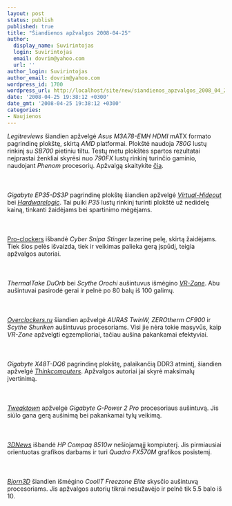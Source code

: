 ```yaml
---
layout: post
status: publish
published: true
title: "Šiandienos apžvalgos 2008-04-25"
author:
  display_name: Suvirintojas
  login: Suvirintojas
  email: dovrim@yahoo.com
  url: ''
author_login: Suvirintojas
author_email: dovrim@yahoo.com
wordpress_id: 1700
wordpress_url: http://localhost/site/new/siandienos_apzvalgos_2008_04_25/
date: '2008-04-25 19:38:12 +0300'
date_gmt: '2008-04-25 19:38:12 +0300'
categories:
- Naujienos
---
```

<p><i>Legitreviews</i> šiandien apžvelgė <i>Asus M3A78-EMH HDMI</i> mATX formato pagrindinę plokštę, skirtą <i>AMD</i> platformai. Plokštė naudoja <i>780G</i> lustų rinkinį su <i>SB700</i> pietiniu tiltu. Testų metu plokštės spartos rezultatai neįprastai ženkliai skyrėsi nuo <i>790FX</i> lustų rinkinį turinčio gaminio, naudojant <i>Phenom</i> procesorių. Apžvalgą skaitykite <a class="ns" href="http://legitreviews.com/article/693/1/">čia</a>.<br />
<br><br />
<br><i>Gigabyte EP35-DS3P</i> pagrindinę plokštę šiandien apžvelgė <a class="ns" href="http://www.virtual-hideout.net/reviews/Gigabyte_GA_EP35_DS3P/index.shtml"><i>Virtual-Hideout</i></a> bei <a class="ns" href="http://hardwarelogic.com/news/132/ARTICLE/2928/2008-04-25.html"><i>Hardwarelogic</i></a>. Tai puiki <i>P35</i> lustų rinkinį turinti plokštė už nedidelę kainą, tinkanti žaidėjams bei spartinimo mėgėjams.<br />
<br><br />
<br><a class="ns" href="http://www.pro-clockers.com/review.php?id=338">Pro-clockers</a> išbandė <i>Cyber Snipa Stinger</i> lazerinę pelę, skirtą žaidėjams. Tiek šios pelės išvaizda, tiek ir veikimas palieka gerą įspūdį, teigia apžvalgos autoriai.<br />
<br><br />
<br><i>ThermalTake DuOrb</i> bei <i>Scythe Orochi</i> aušintuvus išmėgino <a class="ns" href="http://www.vr-zone.com/articles/Of_Orbs_and_Blocks_-_ThermalTake_DUORB_and_Scythe_OROCHI/5727.html"><i>VR-Zone</i></a>. Abu aušintuvai pasirodė gerai ir pelnė po 80 balų iš 100 galimų.<br />
<br><br />
<br><a class="ns" href="http://www.overclockers.ru/lab/28968.shtml"><i>Overclockers.ru</i></a> šiandien apžvelgė <i>AURAS TwinW, ZEROtherm CF900</i> ir <i>Scythe Shuriken</i> aušintuvus procesoriams. Visi jie nėra tokie masyvūs, kaip <i>VR-Zone</i> apžvelgti egzemplioriai, tačiau aušina pakankamai efektyviai.<br />
<br><br />
<br><i>Gigabyte X48T-DQ6</i> pagrindinę plokštę, palaikančią DDR3 atmintį, šiandien apžvelgė <a class="ns" href="http://www.thinkcomputers.org/index.php?x=reviews&amp;id=751"><i>Thinkcomputers</i></a>. Apžvalgos autoriai jai skyrė maksimalų įvertinimą.<br />
<br><br />
<br><a class="ns" href="http://www.tweaktown.com/reviews/1399/gigabyte_g_power_2_pro_cpu_cooler/index.html"><i>Tweaktown</i></a> apžvelgė <i>Gigabyte G-Power 2 Pro</i> procesoriaus aušintuvą. Jis siūlo gana gerą aušinimą bei pakankamai tylų veikimą.<br />
<br><br />
<br><a class="ns" href="http://www.3dnews.ru/mobile/hp_compaq_8510w/"><i>3DNews</i></a> išbandė <i>HP Compaq 8510w</i> nešiojamąjį kompiuterį. Jis pirmiausiai orientuotas grafikos darbams ir turi <i>Quadro FX570M</i> grafikos posistemį.<br />
<br><br />
<br><a class="ns" href="http://www.bjorn3d.com/read.php?cID=1254"><i>Bjorn3D</i></a> šiandien išmėgino <i>CoolIT Freezone Elite</i> skysčio aušintuvą procesoriams. Jis apžvalgos autorių tikrai nesužavėjo ir pelnė tik 5.5 balo iš 10.</p>
